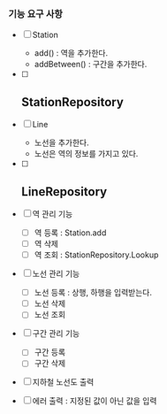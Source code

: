 ### 기능 요구 사항
- [ ] Station
  - add() : 역을 추가한다.
  - addBetween() : 구간을 추가한다.
  
- [ ] StationRepository
  - 
- [ ] Line
  - 노선을 추가한다.
  - 노선은 역의 정보를 가지고 있다.
- [ ] LineRepository
  - 

- [ ] 역 관리 기능
  - [ ] 역 등록 : Station.add
  - [ ] 역 삭제
  - [ ] 역 조회 : StationRepository.Lookup

- [ ] 노선 관리 기능
  - [ ] 노선 등록 : 상행, 하행을 입력받는다.
  - [ ] 노선 삭제
  - [ ] 노선 조회

- [ ] 구간 관리 기능
  - [ ] 구간 등록
  - [ ] 구간 삭제

- [ ] 지하철 노선도 출력

- [ ] 에러 출력 : 지정된 값이 아닌 값을 입력